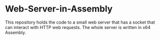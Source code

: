 # Web-Server-in-Assembly
This repository holds the code to a small web server that has a socket that can interact with HTTP web requests. The whole server is written in x64 Assembly.
